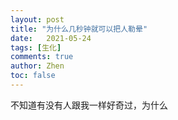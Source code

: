 ```yaml
---
layout: post
title: "为什么几秒钟就可以把人勒晕"
date:   2021-05-24
tags: [生化]
comments: true
author: Zhen
toc: false
---
```

不知道有没有人跟我一样好奇过，为什么
<!--stackedit_data:
eyJoaXN0b3J5IjpbLTYxMTYzMjc2Nl19
-->